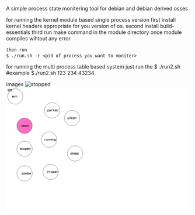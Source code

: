 A simple process state monitering tool for debian and debian derived osses

for running the kernel module based single process version
	first install kernel headers appropriate for you version of os.
	second install build-essentials 
	third run make command in the module directory
	once module compiles wihtout any error 

	then run 
	$ ./run.sh -r <pid of process you want to moniter>

for running the multi process table based system
	just run the 
	$ ./run2.sh <list of pids> 
	#example $./run2.sh 123 234 43234 

images
![stopped](stooped.png)
![dead](dead.png)
